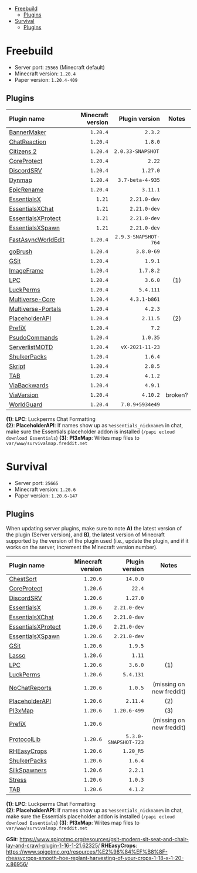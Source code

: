 - [Freebuild](#freebuild)
  - [Plugins](#plugins)
- [Survival](#survival)
  - [Plugins](#plugins-1)

# Freebuild

- Server port: `25565` (Minecraft default)
- Minecraft version: `1.20.4`
- Paper version: `1.20.4-409`

## Plugins

| Plugin name                                                                | Minecraft version |       Plugin version |  Notes  |
|:-------------------------------------------------------------------------- | -----------------:| --------------------:|:-------:|
| [BannerMaker]()                                                            |          `1.20.4` |              `2.3.2` |         |
| [ChatReaction]()                                                           |          `1.20.4` |              `1.8.0` |         |
| [Citizens 2]()                                                             |          `1.20.4` |   `2.0.33-SNAPSHOT ` |         |
| [CoreProtect](https://www.spigotmc.org/resources/coreprotect.8631/)                                                            |          `1.20.4` |               `2.22` |         |
| [DiscordSRV](https://www.spigotmc.org/resources/discordsrv.18494/)         |          `1.20.4` |             `1.27.0` |         |
| [Dynmap]()                                                                 |          `1.20.4` |     `3.7-beta-4-935` |         |
| [EpicRename]()                                                             |          `1.20.4` |             `3.11.1` |         |
| [EssentialsX](https://www.spigotmc.org/resources/essentialsx.9089/)        |            `1.21` |         `2.21.0-dev` |         |
| [EssentialsXChat](https://www.spigotmc.org/resources/essentialsx.9089/)    |            `1.21` |         `2.21.0-dev` |         |
| [EssentialsXProtect](https://www.spigotmc.org/resources/essentialsx.9089/) |            `1.21` |         `2.21.0-dev` |         |
| [EssentialsXSpawn](https://www.spigotmc.org/resources/essentialsx.9089/)   |            `1.21` |         `2.21.0-dev` |         |
| [FastAsyncWorldEdit]()                                                     |          `1.20.4` | `2.9.3-SNAPSHOT-764` |         |
| [goBrush]()                                                                |          `1.20.4` |           `3.8.0-69` |         |
| [GSit]()                                                                   |          `1.20.4` |              `1.9.1` |         |
| [ImageFrame]()                                                             |          `1.20.4` |            `1.7.8.2` |         |
| [LPC]()                                                                    |          `1.20.4` |              `3.6.0` |   (1)   |
| [LuckPerms]()                                                              |          `1.20.4` |            `5.4.111` |         |
| [Multiverse-Core]()                                                        |          `1.20.4` |         `4.3.1-b861` |         |
| [Multiverse-Portals]()                                                     |          `1.20.4` |              `4.2.3` |         |
| [PlaceholderAPI]()                                                         |          `1.20.4` |             `2.11.5` |   (2)   |
| [PrefiX]()                                                                 |          `1.20.4` |                `7.2` |         |
| [PsudoCommands]()                                                          |          `1.20.4` |             `1.0.35` |         |
| [ServerlistMOTD]()                                                         |          `1.20.4` |      `vX-2021-11-23` |         |
| [ShulkerPacks]()                                                           |          `1.20.4` |              `1.6.4` |         |
| [Skript]()                                                                 |          `1.20.4` |              `2.8.5` |         |
| [TAB]()                                                                    |          `1.20.4` |              `4.1.2` |         |
| [ViaBackwards]()                                                           |          `1.20.4` |              `4.9.1` |         |
| [ViaVersion]()                                                             |          `1.20.4` |             `4.10.2` | broken? |
| [WorldGuard]()                                                             |          `1.20.4` |      `7.0.9+5934e49` |         |

**(1)**: **LPC**: Luckperms Chat Formatting  
**(2)**: **PlaceholderAPI**: If names show up as `%essentials_nickname%` in chat, make sure the Essentials placeholder addon is installed (`/papi ecloud download Essentials`)
**(3)**: **Pl3xMap**: Writes map files to `var/www/survivalmap.freddit.net`

# Survival

- Server port: `25665`
- Minecraft version: `1.20.6`
- Paper version: `1.20.6-147`

## Plugins

When updating server plugins, make sure to note **A)** the latest version of the plugin (Server version), and **B)**, the latest version of Minecraft supported by the version of the plugin used (i.e., update the plugin, and if it works on the server, increment the Minecraft version number).

| Plugin name                                                                                  | Minecraft version |       Plugin version |           Notes          |
|:-------------------------------------------------------------------------------------------- | -----------------:| --------------------:|:------------------------:|
| [ChestSort](https://www.spigotmc.org/resources/chestsort-api.59773/)                         |          `1.20.6` |             `14.0.0` |                          |
| [CoreProtect](https://www.spigotmc.org/resources/coreprotect.8631/)                          |          `1.20.6` |               `22.4` |                          |
| [DiscordSRV](https://www.spigotmc.org/resources/discordsrv.18494/)                           |          `1.20.6` |             `1.27.0` |                          |
| [EssentialsX](https://www.spigotmc.org/resources/essentialsx.9089/)                          |          `1.20.6` |         `2.21.0-dev` |                          |
| [EssentialsXChat](https://www.spigotmc.org/resources/essentialsx.9089/)                      |          `1.20.6` |         `2.21.0-dev` |                          |
| [EssentialsXProtect](https://www.spigotmc.org/resources/essentialsx.9089/)                   |          `1.20.6` |         `2.21.0-dev` |                          |
| [EssentialsXSpawn](https://www.spigotmc.org/resources/essentialsx.9089/)                     |          `1.20.6` |         `2.21.0-dev` |                          |
| [GSit]()                                                                                     |          `1.20.6` |              `1.9.5` |                          |
| [Lasso](https://www.spigotmc.org/resources/lasso.54815/)                                     |          `1.20.6` |               `1.11` |                          |
| [LPC](https://www.spigotmc.org/resources/lpc-chat-formatter-1-7-10-1-20.68965/)              |          `1.20.6` |              `3.6.0` |            (1)           |
| [LuckPerms](https://www.spigotmc.org/resources/luckperms.28140/)                             |          `1.20.6` |            `5.4.131` |                          |
| [NoChatReports](https://www.spigotmc.org/resources/nochatreports-1-19-1-20-6.102931/)        |          `1.20.6` |              `1.0.5` | (missing on new freddit) |
| [PlaceholderAPI](https://www.spigotmc.org/resources/placeholderapi.6245/)                    |          `1.20.6` |             `2.11.4` |            (2)           |
| [Pl3xMap](https://modrinth.com/plugin/pl3xmap)                                               |          `1.20.6` |         `1.20.6-499` |            (3)           |
| [PrefiX](https://www.spigotmc.org/resources/prefix-custom-tag-manager-1-8-1-21.70359/)       |          `1.20.6` |                      | (missing on new freddit) |
| [ProtocolLib](https://www.spigotmc.org/resources/protocollib.1997/)                          |          `1.20.6` | `5.3.0-SNAPSHOT-723` |                          |
| [RHEasyCrops]()                                                                              |          `1.20.6` |            `1.20_R5` |                          |
| [ShulkerPacks](https://www.spigotmc.org/resources/shulker-backpacks-1-13-1-19.67466/)        |          `1.20.6` |              `1.6.4` |                          |
| [SilkSpawners](https://www.spigotmc.org/resources/silkspawners-versions-1-8-8-1-20-4.60063/) |          `1.20.6` |              `2.2.1` |                          |
| [Stress](https://www.spigotmc.org/resources/stress.79374/)                                   |          `1.20.6` |              `1.0.3` |                          |
| [TAB](https://www.spigotmc.org/resources/tab-1-5-1-21.57806/)                                |          `1.20.6` |              `4.1.2` |                          |

**(1)**: **LPC**: Luckperms Chat Formatting  
**(2)**: **PlaceholderAPI**: If names show up as `%essentials_nickname%` in chat, make sure the Essentials placeholder addon is installed (`/papi ecloud download Essentials`)
**(3)**: **Pl3xMap**: Writes map files to `var/www/survivalmap.freddit.net`

**GSit**: https://www.spigotmc.org/resources/gsit-modern-sit-seat-and-chair-lay-and-crawl-plugin-1-16-1-21.62325/
**RHEasyCrops**: https://www.spigotmc.org/resources/%E2%98%84%EF%B8%8F-rheasycrops-smooth-hoe-replant-harvesting-of-your-crops-1-18-x-1-20-x.86956/